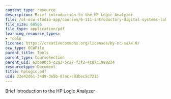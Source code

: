 ```yaml
---
content_type: resource
description: Brief introduction to the HP Logic Analyzer
file: /ol-ocw-studio-app/courses/6-111-introductory-digital-systems-laboratory-fall-2002/22e42d6134d93e5b87acc83bec5c7215_hplogic.pdf
file_size: 68566
file_type: application/pdf
learning_resource_types:
- Tools
license: https://creativecommons.org/licenses/by-nc-sa/4.0/
ocw_type: OCWFile
parent_title: Tools
parent_type: CourseSection
parent_uid: 62be00cb-c2a3-5c27-f3f2-4c87c1989224
resourcetype: Document
title: hplogic.pdf
uid: 22e42d61-34d9-3e5b-87ac-c83bec5c7215
---
```

Brief introduction to the HP Logic Analyzer